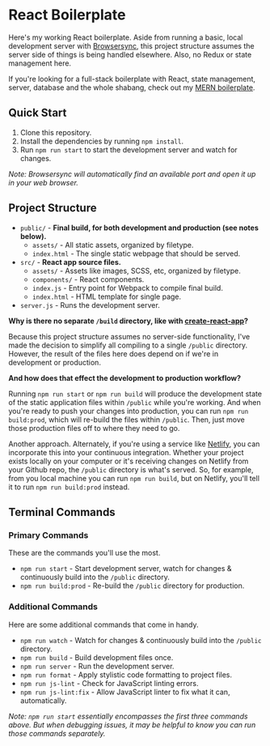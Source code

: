 # React Boilerplate

Here's my working React boilerplate. Aside from running a basic, local development server with [Browsersync](https://browsersync.io/), this project structure assumes the server side of things is being handled elsewhere. Also, no Redux or state management here.

If you're looking for a full-stack boilerplate with React, state management, server, database and the whole shabang, check out my [MERN boilerplate](https://github.com/themeblvd/mern-boilerplate).

## Quick Start

1. Clone this repository.
2. Install the dependencies by running `npm install`.
3. Run `npm run start` to start the development server and watch for changes.

*Note: Browsersync will automatically find an available port and open it up in your web browser.*

## Project Structure

* `public/` - **Final build, for both development and production (see notes below).**
    * `assets/` - All static assets, organized by filetype.
    * `index.html` - The single static webpage that should be served.
* `src/` - **React app source files.**
    * `assets/` - Assets like images, SCSS, etc, organized by filetype.
    * `components/` - React components.
    * `index.js` - Entry point for Webpack to compile final build.
    * `index.html` - HTML template for single page.
* `server.js` - Runs the development server.

**Why is there no separate `/build` directory, like with [create-react-app](https://github.com/facebook/create-react-app)?**

Because this project structure assumes no server-side functionality, I've made the decision to simplify all compiling to a single `/public` directory. However, the result of the files here does depend on if we're in development or production.

**And how does that effect the development to production workflow?**

Running `npm run start` or `npm run build` will produce the development state of the static application files within `/public` while you're working. And when you're ready to push your changes into production, you can run `npm run build:prod`, which will re-build the files within `/public`. Then, just move those production files off to where they need to go.

Another approach. Alternately, if you're using a service like [Netlify](https://www.netlify.com/), you can incorporate this into your continuous integration. Whether your project exists locally on your computer or it's receiving changes on Netlify from your Github repo, the `/public` directory is what's served. So, for example, from you local machine you can run `npm run build`, but on Netlify, you'll tell it to run `npm run build:prod` instead.

## Terminal Commands

### Primary Commands

These are the commands you'll use the most.

* `npm run start` - Start development server, watch for changes & continuously build into the `/public` directory.
* `npm run build:prod` - Re-build the `/public` directory for production.

### Additional Commands

Here are some additional commands that come in handy.

* `npm run watch` - Watch for changes & continuously build into the `/public` directory.
* `npm run build` - Build development files once.
* `npm run server` - Run the development server.
* `npm run format` - Apply stylistic code formatting to project files.
* `npm run js-lint` - Check for JavaScript linting errors.
* `npm run js-lint:fix` - Allow JavaScript linter to fix what it can, automatically.

*Note: `npm run start` essentially encompasses the first three commands above. But when debugging issues, it may be helpful to know you can run those commands separately.*
